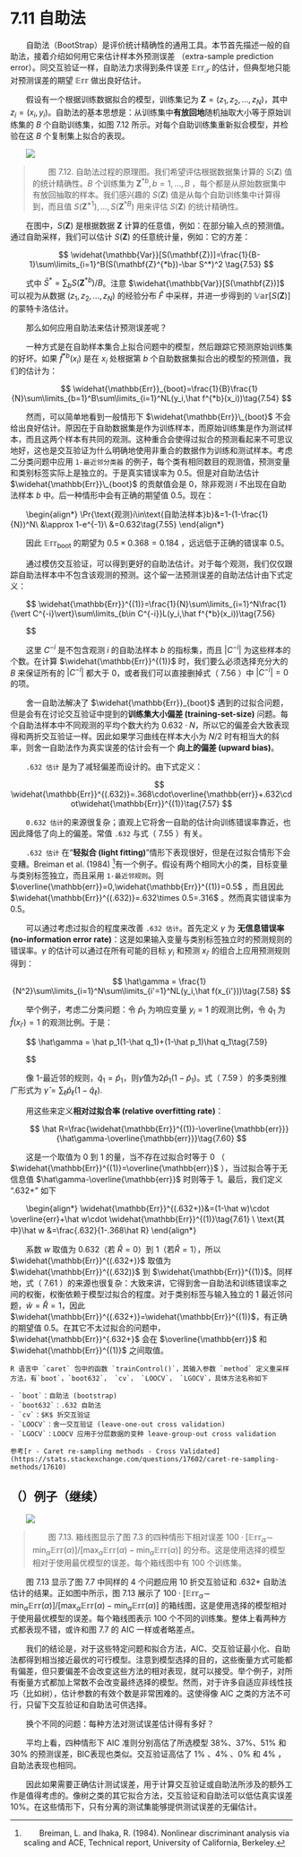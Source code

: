 # 7.11 自助法
<style>p{text-indent:2em;2}</style>

自助法（BootStrap）是评价统计精确性的通用工具。本节首先描述一般的自助法，接着介绍如何用它来估计样本外预测误差 （extra-sample prediction error）。同交互验证一样，自助法力求得到条件误差 $\mathbb{Err}_{\mathcal{T}}$ 的估计，但典型地只能对预测误差的期望 $\mathbb{Err}$ 做出良好估计。

假设有一个根据训练数据拟合的模型，训练集记为 $\mathbf{Z}=(z_1,z_2,\ldots,z_N)$，其中 $z_i=(x_i,y_i)$。自助法的基本思想是：从训练集中**有放回地**随机抽取大小等于原始训练集的 $B$ 个自助训练集，如图 7.12 所示。对每个自助训练集重新拟合模型，并检验在这 $B$ 个复制集上拟合的表现。

![](../img/07/fig7.12.png)

> 图 7.12. 自助法过程的原理图。我们希望评估根据数据集计算的 $S(\mathbf{Z})$ 值的统计精确性。$B$ 个训练集为 $\mathbf{Z}^{*b},b=1,\ldots,B$ ，每个都是从原始数据集中有放回抽取的样本。我们感兴趣的 $S(\mathbf{Z})$ 值是从每个自助训练集中计算得到，而且值 $S(\mathbf{Z}^{*1}),\ldots,S(\mathbf{Z}^{*B})$ 用来评估 $S(\mathbf{Z})$ 的统计精确性。

在图中，$S(\mathbf{Z})$ 是根据数据 $\mathbf{Z}$ 计算的任意值，例如：在部分输入点的预测值。通过自助采样，我们可以估计 $S(\mathbf{Z})$ 的任意统计量，例如：它的方差：


$$
\widehat{\mathbb{Var}}[S(\mathbf{Z})]=\frac{1}{B-1}\sum\limits_{i=1}^B(S(\mathbf{Z}^{*b})-\bar S^*)^2 \tag{7.53}
$$

式中 $\bar S^*=\sum_b S(\mathbf{Z}^{*b})/B$。注意 $\widehat{\mathbb{Var}}[S(\mathbf{Z})]$ 可以视为从数据 $(z_1,z_2,\ldots,z_N)$ 的经验分布 $\hat F$ 中采样，并进一步得到的 $\mathbb{Var}[S(\mathbf{Z})]$ 的蒙特卡洛估计。

那么如何应用自助法来估计预测误差呢？

一种方式是在自助样本集合上拟合问题中的模型，然后跟踪它预测原始训练集的好坏。如果 $\hat f^{*b}(x_i)$ 是在 $x_i$ 处根据第 $b$ 个自助数据集拟合出的模型的预测值，我们的估计为：


$$
\widehat{\mathbb{Err}}_{boot}=\frac{1}{B}\frac{1}{N}\sum\limits_{b=1}^B\sum\limits_{i=1}^NL(y_i,\hat f^{*b}(x_i))\tag{7.54}
$$

然而，可以简单地看到一般情形下 $\widehat{\mathbb{Err}}\_{boot}$ 不会给出良好估计。原因在于自助数据集是作为训练样本，而原始训练集是作为测试样本，而且这两个样本有共同的观测。这种重合会使得过拟合的预测看起来不可思议地好，这也是交互验证为什么明确地使用非重合的数据作为训练和测试样本。考虑二分类问题中应用 `1-最近邻分类器` 的例子，每个类有相同数目的观测值，预测变量和类别标签实际上是独立的。于是真实错误率为 0.5。但是对自助法估计 $\widehat{\mathbb{Err}}\_{boot}$ 的贡献值会是 0，除非观测 $i$ 不出现在自助法样本 $b$ 中。后一种情形中会有正确的期望值 0.5。现在：
 
\begin{align*}
\Pr\{\text{观测}i\in\text{自助法样本}b\}&=1-(1-\frac{1}{N})^N\\
&\approx 1-e^{-1}\\
&=0.632\tag{7.55} 
\end{align*}

因此 $\mathbb{Err}_\text{boot}$ 的期望为 $0.5 \times 0.368=0.184$ ，远远低于正确的错误率 0.5。

通过模仿交互验证，可以得到更好的自助法估计。对于每个观测，我们仅仅跟踪自助法样本中不包含该观测的预测。这个留一法预测误差的自助法估计由下式定义：


$$
\widehat{\mathbb{Err}}^{(1)}=\frac{1}{N}\sum\limits_{i=1}^N\frac{1}{\vert C^{-i}\vert}\sum\limits_{b\in C^{-i}}L(y_i,\hat f^{*b}(x_i))\tag{7.56} 

$$

这里 $C^{-i}$ 是不包含观测 $i$ 的自助法样本 $b$ 的指标集，而且 $\vert C^{-i}\vert$ 为这些样本的个数。在计算 $\widehat{\mathbb{Err}}^{(1)}$ 时，我们要么必须选择充分大的 $B$ 来保证所有的 $\vert C^{-i}\vert$ 都大于 0，或者我们可以直接删掉式（ 7.56 ）中 $\vert C^{-i}\vert=0$ 的项。

舍一自助法解决了 $\widehat{\mathbb{Err}}_{boot}$ 遇到的过拟合问题，但是会有在讨论交互验证中提到的**训练集大小偏差 (training-set-size)** 问题。每个自助法样本中不同观测的平均个数大约为 $0.632\cdot N$，所以它的偏差会大致表现得和两折交互验证一样。因此如果学习曲线在样本大小为 $N/2$ 时有相当大的斜率，则舍一自助法作为真实误差的估计会有一个 **向上的偏差 (upward bias)**。

`.632 估计` 是为了减轻偏差而设计的。由下式定义：


$$
\widehat{\mathbb{Err}}^{(.632)}=.368\cdot\overline{\mathbb{err}}+.632\cdot\widehat{\mathbb{Err}}^{(1)}\tag{7.57}
$$

`0.632 估计`的来源很复杂；直观上它将舍一自助的估计向训练错误率靠近，也因此降低了向上的偏差。常值 `.632` 与式（ 7.55 ）有关。

`.632 估计` 在“**轻拟合 (light fitting)**”情形下表现很好，但是在过拟合情形下会变糟。Breiman et al. (1984) [^1]有一个例子。假设有两个相同大小的类，目标变量与类别标签独立，而且采用 `1-最近邻规则`。则 $\overline{\mathbb{err}}=0,\widehat{\mathbb{Err}}^{(1)}=0.5$ ，而且因此 $\widehat{\mathbb{Err}}^{(.632)}=.632\times 0.5=.316$ 。然而真实错误率为0.5。

可以通过考虑过拟合的程度来改善 `.632 估计`。首先定义 $\gamma$ 为 **无信息错误率 (no-information error rate)**：这是如果输入变量与类别标签独立时的预测规则的错误率。$\gamma$ 的估计可以通过在所有可能的目标 $y_i$ 和预测 $x_{i'}$ 的组合上应用预测规则得到：


$$
\hat\gamma = \frac{1}{N^2}\sum\limits_{i=1}^N\sum\limits_{i'=1}^NL(y_i,\hat f(x_{i'}))\tag{7.58}
$$

举个例子，考虑二分类问题：令 $\hat p_1$ 为响应变量 $y_i=1$ 的观测比例，令 $\hat q_1$ 为 $\hat f(x_{i'})=1$ 的观测比例。于是：


$$
\hat\gamma = \hat p_1(1-\hat q_1)+(1-\hat p_1)\hat q_1\tag{7.59} 

$$

像 1-最近邻的规则，$\hat q_1=\hat p_1$，则$\hat \gamma$值为$2\hat p_1(1-\hat p_1)$。式（ 7.59 ）的多类别推广形式为 $\hat \gamma=\sum_\ell \hat p_\ell(1-\hat q_\ell)$.

用这些来定义**相对过拟合率 (relative overfitting rate)**：


$$
\hat R=\frac{\widehat{\mathbb{Err}}^{(1)}-\overline{\mathbb{err}}}{\hat\gamma-\overline{\mathbb{err}}}\tag{7.60}
$$

这是一个取值为 0 到 1 的量，当不存在过拟合时等于 0 （ $\widehat{\mathbb{Err}}^{(1)}=\overline{\mathbb{err}}$ ），当过拟合等于无信息值 $\hat\gamma-\overline{\mathbb{err}}$ 时则等于 1。最后，我们定义 “.632+” 如下

\begin{align*}
\widehat{\mathbb{Err}}^{(.632+)}&=(1-\hat w)\cdot \overline{err}+\hat w\cdot \widehat{\mathbb{Err}}^{(1)}\tag{7.61} \\
\text{其中}\hat w &=\frac{.632}{1-.368\hat R}
\end{align*}

系数 $w$ 取值为 0.632（若 $\hat R=0$）到 1（若$\hat R=1$），所以 $\widehat{\mathbb{Err}}^{(.632+)}$ 取值为 $\widehat{\mathbb{Err}}^{(.632)}$ 到 $\widehat{\mathbb{Err}}^{(1)}$。同样地，式（ 7.61 ）的来源也很复杂：大致来讲，它得到舍一自助法和训练错误率之间的权衡，权衡依赖于模型过拟合的程度。对于类别标签与输入独立的 1 最近邻问题，$\hat w=\hat R=1$，因此 $\widehat{\mathbb{Err}}^{(.632+)}=\widehat{\mathbb{Err}}^{(1)}$，有正确的期望值 0.5。在其它不太过拟合的问题中，$\widehat{\mathbb{Err}}^{.632+}$ 会在 $\overline{\mathbb{err}}$ 和 $\widehat{\mathbb{Err}}^{(1)}$ 之间取值。

```{admonition} R Programming 实训
R 语言中 `caret` 包中的函数 `trainControl()`，其输入参数 `method` 定义重采样方法，有`boot`，`boot632`， `cv`， `LOOCV`， `LGOCV`，具体方法名称如下

- `boot`：自助法 (bootstrap)
- `boot632`：.632 自助法
- `cv`：$K$ 折交互验证
- `LOOCV`：舍一交互验证 (leave-one-out cross validation)
- `LGOCV`：LOOCV 应用于分层数据的变种 leave-group-out cross validation

参考[r - Caret re-sampling methods - Cross Validated](https://stats.stackexchange.com/questions/17602/caret-re-sampling-methods/17610)
```

## （）例子（继续）

![](../img/07/fig7.13.png)

> 图 7.13. 箱线图显示了图 7.3 的四种情形下相对误差 $100\cdot [\mathbb{Err}_{\hat \alpha}-\min_\alpha \mathbb{Err}(\alpha)]/[\max_\alpha \mathbb{Err}(\alpha)-\min_\alpha \mathbb{Err}(\alpha)]$ 的分布。这是使用选择的模型相对于使用最优模型的误差。每个箱线图中有 100 个训练集。

图 7.13 显示了图 7.7 中同样的 4 个问题应用 10 折交互验证和 .632+ 自助法估计的结果。正如图中所示，图 7.13 展示了 $100\cdot [\mathbb{Err}_{\hat \alpha}-\min_\alpha \mathbb{Err}(\alpha)]/[\max_\alpha \mathbb{Err}(\alpha)-\min_\alpha \mathbb{Err}(\alpha)]$ 的箱线图，这是使用选择的模型相对于使用最优模型的误差。每个箱线图表示 100 个不同的训练集。整体上看两种方式都表现不错，或许和图 7.7 的 AIC 一样或者略差点。

我们的结论是，对于这些特定问题和拟合方法，AIC、交互验证最小化、自助法都得到相当接近最优的可行模型。注意到模型选择的目的，这些衡量方式可能都有偏差，但只要偏差不会改变这些方法的相对表现，就可以接受。举个例子，对所有衡量方式都加上常数不会改变最终选择的模型。然而，对于许多自适应非线性技巧（比如树），估计参数的有效个数是非常困难的。这使得像 AIC 之类的方法不可行，只留下交互验证和自助法可供选择。

换个不同的问题：每种方法对测试误差估计得有多好？

平均上看，四种情形下 AIC 准则分别高估了所选模型 38%、37%、51% 和 30% 的预测误差，BIC表现也类似。交互验证高估了 1% 、4% 、0% 和 4% ，自助法表现也相同。

因此如果需要正确估计测试误差，用于计算交互验证或自助法所涉及的额外工作是值得考虑的。像树之类的其它拟合方法，交互验证和自助法可以低估真实误差 10%。在这些情形下，只有分离的测试集能够提供测试误差的无偏估计。

[^1]: Breiman, L. and Ihaka, R. (1984). Nonlinear discriminant analysis via scaling and ACE, Technical report, University of California, Berkeley.